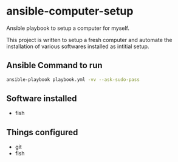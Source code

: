 # ansible-computer-setup

Ansible playbook to setup a computer for myself.

This project is written to setup a fresh computer and automate the installation of various softwares installed as intitial setup.

## Ansible Command to run

```sh
ansible-playbook playbook.yml -vv --ask-sudo-pass
```

## Software installed

- fish

## Things configured

- git
- fish
